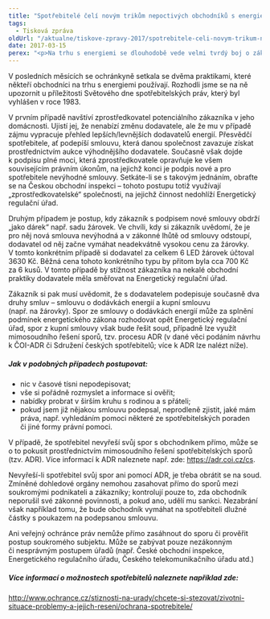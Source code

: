 ```yaml
---
title: "Spotřebitelé čelí novým trikům nepoctivých obchodníků s energiemi"
tags:
  - Tisková zpráva
oldUrl: "/aktualne/tiskove-zpravy-2017/spotrebitele-celi-novym-trikum-nepoctivych-obchodniku-s-energiemi"
date: 2017-03-15
perex: "<p>Na trhu s energiemi se dlouhodobě vede velmi tvrdý boj o zákazníka. Toto prostředí také přitahuje společnosti a obchodníky, jejichž jednání se někdy pohybuje na hraně zákona i morálky. Spotřebitel se před těmito praktikami nejlépe ochrání tím, že v časové tísni a bez řádné úvahy nic nepodepíše. A to ani tehdy, tvrdí-li mu obchodník, že jeho podpis je nezávazný. V opačném případě se spotřebitel sice stále může bránit, potřebuje k tomu ovšem dostatek informací a znalost vlastních práv. A musí jednat rychle. </p>"
---
```


<!-- imported from the old website -->

<p>V posledních měsících se ochránkyně setkala se dvěma praktikami, které někteří obchodníci na trhu s energiemi používají. Rozhodli jsme se na ně upozornit u příležitosti Světového dne spotřebitelských práv, který byl vyhlášen v roce 1983. </p> <p>V prvním případě navštíví zprostředkovatel potenciálního zákazníka v jeho domácnosti. Ujistí jej, že nenabízí změnu dodavatele, ale že mu v případě zájmu vypracuje přehled lepších/levnějších dodavatelů energií. Přesvědčí spotřebitele, ať podepíší smlouvu, která danou společnost zavazuje získat prostřednictvím aukce výhodnějšího dodavatele. Současně však dojde k podpisu plné moci, která zprostředkovatele opravňuje ke všem souvisejícím právním úkonům, na jejichž konci je podpis nové a pro spotřebitele nevýhodné smlouvy. Setkáte-li se s takovým jednáním, obraťte se na Českou obchodní inspekci – tohoto postupu totiž využívají „zprostředkovatelské“ společnosti, na jejichž činnost nedohlíží Energetický regulační úřad.  </p> <p>Druhým případem je postup, kdy zákazník s podpisem nové smlouvy obdrží „jako dárek“ např. sadu žárovek. Ve chvíli, kdy si zákazník uvědomí, že je pro něj nová smlouva nevýhodná a v zákonné lhůtě od smlouvy odstoupí, dodavatel od něj začne vymáhat neadekvátně vysokou cenu za žárovky. V tomto konkrétním případě si dodavatel za celkem 6 LED žárovek účtoval 3630 Kč. Běžná cena tohoto konkrétního typu by přitom byla cca 700 Kč za 6 kusů. V tomto případě by stížnost zákazníka na nekalé obchodní praktiky dodavatele měla směřovat na Energetický regulační úřad.</p> <p>Zákazník si pak musí uvědomit, že s dodavatelem podepisuje současně dva druhy smluv – smlouvu o dodávkách energií a kupní smlouvu (např. na žárovky). Spor ze smlouvy o dodávkách energií může za splnění podmínek energetického zákona rozhodovat opět Energetický regulační úřad, spor z kupní smlouvy však bude řešit soud, případně lze využít mimosoudního řešení sporů, tzv. procesu ADR (v dané věci podáním návrhu k ČOI-ADR či Sdružení českých spotřebitelů; více k ADR lze nalézt níže).    </p> <h5>Jak v podobných případech postupovat:</h5> <ul><li>nic v časové tísni nepodepisovat;</li><li>vše si pořádně rozmyslet a informace si ověřit;</li><li>nabídky probrat v širším kruhu s rodinou a s přáteli;</li><li>pokud jsem již nějakou smlouvu podepsal, neprodleně zjistit, jaké mám práva, např. vyhledáním pomoci některé ze spotřebitelských poraden či jiné formy právní pomoci.</li></ul> <p>V případě, že spotřebitel nevyřeší svůj spor s obchodníkem přímo, může se o to pokusit prostřednictvím mimosoudního řešení spotřebitelských sporů (tzv. ADR). Více informací k ADR naleznete např. zde: <a href="https://adr.coi.cz/cs" target="_blank">https://adr.coi.cz/cs</a>.</p> <p>Nevyřeší-li spotřebitel svůj spor ani pomocí ADR, je třeba obrátit se na soud. Zmíněné dohledové orgány nemohou zasahovat přímo do sporů mezi soukromými podnikateli a zákazníky; kontrolují pouze to, zda obchodník neporušil své zákonné povinnosti, a pokud ano, udělí mu sankci. Nezabrání však například tomu, že bude obchodník vymáhat na spotřebiteli dlužné částky s poukazem na podepsanou smlouvu. </p> <p>Ani veřejný ochránce práv nemůže přímo zasáhnout do sporu či prověřit postup soukromého subjektu. Může se zabývat pouze nezákonným či nesprávným postupem úřadů (např. České obchodní inspekce, Energetického regulačního úřadu, Českého telekomunikačního úřadu atd.) </p> <h5>Více informací o možnostech spotřebitelů naleznete například zde:</h5> <p><a href="https://www.ochrance.cz/stiznosti-na-urady/chcete-si-stezovat/zivotni-situace-problemy-a-jejich-reseni/ochrana-spotrebitele/">http://www.ochrance.cz/stiznosti-na-urady/chcete-si-stezovat/zivotni-situace-problemy-a-jejich-reseni/ochrana-spotrebitele/</a></p>
